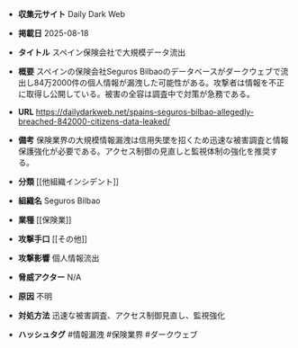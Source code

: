 - **収集元サイト**
Daily Dark Web

- **掲載日**
2025-08-18

- **タイトル**
スペイン保険会社で大規模データ流出

- **概要**
スペインの保険会社Seguros Bilbaoのデータベースがダークウェブで流出し84万2000件の個人情報が漏洩した可能性がある。攻撃者は情報を不正に取得し公開している。被害の全容は調査中で対策が急務である。

- **URL**
https://dailydarkweb.net/spains-seguros-bilbao-allegedly-breached-842000-citizens-data-leaked/

- **備考**
保険業界の大規模情報漏洩は信用失墜を招くため迅速な被害調査と情報保護強化が必要である。アクセス制御の見直しと監視体制の強化を推奨する。

- **分類**
[[他組織インシデント]]

- **組織名**
Seguros Bilbao

- **業種**
[[保険業]]

- **攻撃手口**
[[その他]]

- **攻撃影響**
個人情報流出

- **脅威アクター**
N/A

- **原因**
不明

- **対処方法**
迅速な被害調査、アクセス制御見直し、監視強化

- **ハッシュタグ**
#情報漏洩 #保険業界 #ダークウェブ

